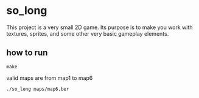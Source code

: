 # so_long
This project is a very small 2D game. Its purpose is to make you work with textures, sprites, and some other very basic gameplay elements.

## how to run

```
make
```
valid maps are from map1 to map6
```
./so_long maps/map6.ber 
```

